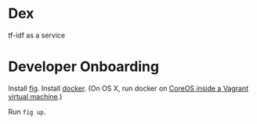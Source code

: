 # Dex

tf-idf as a service

# Developer Onboarding

Install [fig](http://orchardup.github.io/fig/).
Install [docker](http://docker.io). (On OS X, run docker on [CoreOS inside a Vagrant virtual machine](http://www.siliconfidential.com/articles/docker-coreos-osx/).)

Run `fig up`.
